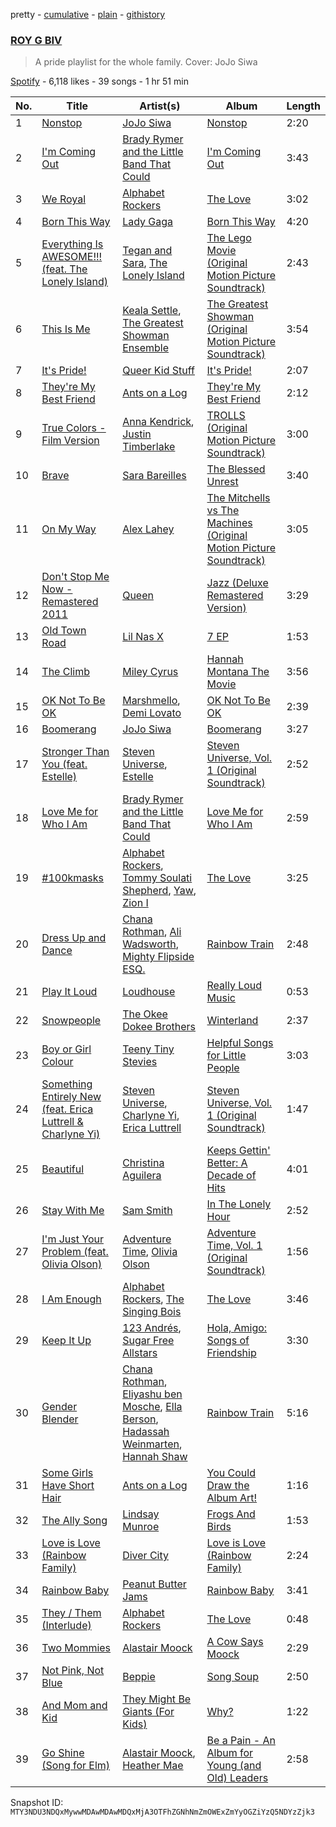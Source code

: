 pretty - [cumulative](/playlists/cumulative/37i9dQZF1DX6PiP84oEbKp.md) - [plain](/playlists/plain/37i9dQZF1DX6PiP84oEbKp) - [githistory](https://github.githistory.xyz/mackorone/spotify-playlist-archive/blob/main/playlists/plain/37i9dQZF1DX6PiP84oEbKp)

### [ROY G BIV](https://open.spotify.com/playlist/37i9dQZF1DX6PiP84oEbKp)

> A pride playlist for the whole family\. Cover: JoJo Siwa

[Spotify](https://open.spotify.com/user/spotify) - 6,118 likes - 39 songs - 1 hr 51 min

| No. | Title | Artist(s) | Album | Length |
|---|---|---|---|---|
| 1 | [Nonstop](https://open.spotify.com/track/7M0S9UOrhrWM0Ce7Tkl8QT) | [JoJo Siwa](https://open.spotify.com/artist/3Iq6waFNaQnjLjEjp2l3nc) | [Nonstop](https://open.spotify.com/album/6b9STxR1fsmemwH0C2DlIH) | 2:20 |
| 2 | [I'm Coming Out](https://open.spotify.com/track/1y64vN0BUPtCYsl64QlfGS) | [Brady Rymer and the Little Band That Could](https://open.spotify.com/artist/2q0R0ObitsBJIp1sMtfHz6) | [I'm Coming Out](https://open.spotify.com/album/5gR7VjAFxTNKonQJINiH7J) | 3:43 |
| 3 | [We Royal](https://open.spotify.com/track/5NBea5qyOZ6MzUdmIZS9NK) | [Alphabet Rockers](https://open.spotify.com/artist/1drbmqQDCYQ7pPtGYj5Y04) | [The Love](https://open.spotify.com/album/1KXBAJuLCtlby4JpDcvcTt) | 3:02 |
| 4 | [Born This Way](https://open.spotify.com/track/6aDi4gOE2Cfc6ecynvP81R) | [Lady Gaga](https://open.spotify.com/artist/1HY2Jd0NmPuamShAr6KMms) | [Born This Way](https://open.spotify.com/album/2KkMVsxymoNR7hRmBcMttd) | 4:20 |
| 5 | [Everything Is AWESOME!!! \(feat\. The Lonely Island\)](https://open.spotify.com/track/58vnVBWfKWIjSVvKTZJly2) | [Tegan and Sara](https://open.spotify.com/artist/5e1BZulIiYWPRm8yogwUYH), [The Lonely Island](https://open.spotify.com/artist/1f5GqyOPo0CkotzzRwviBu) | [The Lego Movie \(Original Motion Picture Soundtrack\)](https://open.spotify.com/album/0GFqFY8fZonWLoX6O6tPNX) | 2:43 |
| 6 | [This Is Me](https://open.spotify.com/track/45aBsnKRWUzhwbcqOJLwfe) | [Keala Settle](https://open.spotify.com/artist/7HV2RI2qNug4EcQqLbCAKS), [The Greatest Showman Ensemble](https://open.spotify.com/artist/63nv0hWWDob56Rk8GlNpN8) | [The Greatest Showman \(Original Motion Picture Soundtrack\)](https://open.spotify.com/album/7ayBZIe1FHkNv0T5xFCX6F) | 3:54 |
| 7 | [It's Pride!](https://open.spotify.com/track/7DW2i7YOFfqzd6EjygeAiu) | [Queer Kid Stuff](https://open.spotify.com/artist/5jQABjKVIKP4Aq0jsEyvC1) | [It's Pride!](https://open.spotify.com/album/5JniKxGp0V6VXmYIRzro2V) | 2:07 |
| 8 | [They're My Best Friend](https://open.spotify.com/track/76e4Y6ZjidFjQxqGHbwBgY) | [Ants on a Log](https://open.spotify.com/artist/6FhfWrn7f8y6OI8JZV2P3g) | [They're My Best Friend](https://open.spotify.com/album/77NL4EMlY4zMUn3OnhmmLL) | 2:12 |
| 9 | [True Colors \- Film Version](https://open.spotify.com/track/1JY9hsqLWZ3JB3K39Ve1xF) | [Anna Kendrick](https://open.spotify.com/artist/6xfqnpe2HnLVUaYXs2F8YS), [Justin Timberlake](https://open.spotify.com/artist/31TPClRtHm23RisEBtV3X7) | [TROLLS \(Original Motion Picture Soundtrack\)](https://open.spotify.com/album/65ayND23IInUPHJKsaAqe7) | 3:00 |
| 10 | [Brave](https://open.spotify.com/track/6Uy6K3KdmUdAfelUp0SeXn) | [Sara Bareilles](https://open.spotify.com/artist/2Sqr0DXoaYABbjBo9HaMkM) | [The Blessed Unrest](https://open.spotify.com/album/7lpbyGc4fHsQkBTsfWVBhp) | 3:40 |
| 11 | [On My Way](https://open.spotify.com/track/7e6FePRWR5WXUxjf5SaKGi) | [Alex Lahey](https://open.spotify.com/artist/5kdYrM3h2sB1Eid5tDf6Hk) | [The Mitchells vs The Machines \(Original Motion Picture Soundtrack\)](https://open.spotify.com/album/2gGPKURfX0FxDL0tgJsas1) | 3:05 |
| 12 | [Don't Stop Me Now \- Remastered 2011](https://open.spotify.com/track/7hQJA50XrCWABAu5v6QZ4i) | [Queen](https://open.spotify.com/artist/1dfeR4HaWDbWqFHLkxsg1d) | [Jazz \(Deluxe Remastered Version\)](https://open.spotify.com/album/21HMAUrbbYSj9NiPPlGumy) | 3:29 |
| 13 | [Old Town Road](https://open.spotify.com/track/0F7FA14euOIX8KcbEturGH) | [Lil Nas X](https://open.spotify.com/artist/7jVv8c5Fj3E9VhNjxT4snq) | [7 EP](https://open.spotify.com/album/4IRiXE5NROxknUSAUSjMoO) | 1:53 |
| 14 | [The Climb](https://open.spotify.com/track/0V8FYVlBFuXXTIvRnMbZyS) | [Miley Cyrus](https://open.spotify.com/artist/5YGY8feqx7naU7z4HrwZM6) | [Hannah Montana The Movie](https://open.spotify.com/album/1fc8tPf36cZhNYpNFrWh7o) | 3:56 |
| 15 | [OK Not To Be OK](https://open.spotify.com/track/0zzVTGyRrWpQu8Fr28NRAv) | [Marshmello](https://open.spotify.com/artist/64KEffDW9EtZ1y2vBYgq8T), [Demi Lovato](https://open.spotify.com/artist/6S2OmqARrzebs0tKUEyXyp) | [OK Not To Be OK](https://open.spotify.com/album/3wCtCJ8O6SlGBWYfzAlsb2) | 2:39 |
| 16 | [Boomerang](https://open.spotify.com/track/79l5JbcB7MVcjmYlvgq9KQ) | [JoJo Siwa](https://open.spotify.com/artist/3Iq6waFNaQnjLjEjp2l3nc) | [Boomerang](https://open.spotify.com/album/4XjsEEC0egjD59vuN93ep5) | 3:27 |
| 17 | [Stronger Than You \(feat\. Estelle\)](https://open.spotify.com/track/4qmT806nB5E33pZSYYqWcU) | [Steven Universe](https://open.spotify.com/artist/4rF7c8zpCKzuSXohs2HIpA), [Estelle](https://open.spotify.com/artist/5T0MSzX9RC5NA6gAI6irSn) | [Steven Universe, Vol\. 1 \(Original Soundtrack\)](https://open.spotify.com/album/5MAx9iJP58ErRpSUdrV1Uk) | 2:52 |
| 18 | [Love Me for Who I Am](https://open.spotify.com/track/6qaFqV4xpkAT7PuKq1yqqB) | [Brady Rymer and the Little Band That Could](https://open.spotify.com/artist/2q0R0ObitsBJIp1sMtfHz6) | [Love Me for Who I Am](https://open.spotify.com/album/5Xo9zh9RWeBkQFqLFSaL9r) | 2:59 |
| 19 | [\#100kmasks](https://open.spotify.com/track/1TTTr0h2sj2HlV6eHCap2F) | [Alphabet Rockers](https://open.spotify.com/artist/1drbmqQDCYQ7pPtGYj5Y04), [Tommy Soulati Shepherd](https://open.spotify.com/artist/014sxnbcP5ilDvC2oIQAeZ), [Yaw](https://open.spotify.com/artist/7LRoJKV4UNpWsTiU3HsF2r), [Zion I](https://open.spotify.com/artist/3LLs28LJVlXAjWc8UDkcQZ) | [The Love](https://open.spotify.com/album/1KXBAJuLCtlby4JpDcvcTt) | 3:25 |
| 20 | [Dress Up and Dance](https://open.spotify.com/track/5hQsvs1r8HB3KddDDQaxxK) | [Chana Rothman](https://open.spotify.com/artist/5rhw2nhZysMtE7HUdoa0aR), [Ali Wadsworth](https://open.spotify.com/artist/4rynw6dg0dqNjziumo2xID), [Mighty Flipside ESQ.](https://open.spotify.com/artist/22aS2NiRp3lfel7ZSs0H9s) | [Rainbow Train](https://open.spotify.com/album/7zUf2MFerkp7fLElIbI9nk) | 2:48 |
| 21 | [Play It Loud](https://open.spotify.com/track/4HHvuJOM3WCIjbL7OUoC6k) | [Loudhouse](https://open.spotify.com/artist/4opU6MEEnDF28zEMpqsFRc) | [Really Loud Music](https://open.spotify.com/album/1b3ATMxviDaiYfqJnosJn4) | 0:53 |
| 22 | [Snowpeople](https://open.spotify.com/track/1qFWXT8iWQIuDOAUXoqZV4) | [The Okee Dokee Brothers](https://open.spotify.com/artist/2RmT9R0322WMFN5x3OHMQe) | [Winterland](https://open.spotify.com/album/4T6NbIjlMpe8Rpc5Lx8DKt) | 2:37 |
| 23 | [Boy or Girl Colour](https://open.spotify.com/track/4t0917UONxsUhyiQvjIeEE) | [Teeny Tiny Stevies](https://open.spotify.com/artist/6hhqb0X8Jas5jt96Okhjov) | [Helpful Songs for Little People](https://open.spotify.com/album/7jOW68jFVaqKI68MI0esza) | 3:03 |
| 24 | [Something Entirely New \(feat\. Erica Luttrell & Charlyne Yi\)](https://open.spotify.com/track/0Mg0iwFNJX5GLkArZfIX9s) | [Steven Universe](https://open.spotify.com/artist/4rF7c8zpCKzuSXohs2HIpA), [Charlyne Yi](https://open.spotify.com/artist/4g7sAbyq2q5Eou0inGABvw), [Erica Luttrell](https://open.spotify.com/artist/1HRq8YjrdR6yJfQu5DEGjD) | [Steven Universe, Vol\. 1 \(Original Soundtrack\)](https://open.spotify.com/album/5MAx9iJP58ErRpSUdrV1Uk) | 1:47 |
| 25 | [Beautiful](https://open.spotify.com/track/40fvlRGSBSEYWTgCpRyVqf) | [Christina Aguilera](https://open.spotify.com/artist/1l7ZsJRRS8wlW3WfJfPfNS) | [Keeps Gettin' Better: A Decade of Hits](https://open.spotify.com/album/2019iQx5MmA6byqYqdK7zS) | 4:01 |
| 26 | [Stay With Me](https://open.spotify.com/track/5Nm9ERjJZ5oyfXZTECKmRt) | [Sam Smith](https://open.spotify.com/artist/2wY79sveU1sp5g7SokKOiI) | [In The Lonely Hour](https://open.spotify.com/album/08jWgM4vSkTose4blKBWov) | 2:52 |
| 27 | [I'm Just Your Problem \(feat\. Olivia Olson\)](https://open.spotify.com/track/2vJXkBYTfhmszE7ggfDc9E) | [Adventure Time](https://open.spotify.com/artist/3Op7D6tFVJCOHW6EAV0ck1), [Olivia Olson](https://open.spotify.com/artist/6md7K2UM0UBU0fzI5erQCb) | [Adventure Time, Vol\. 1 \(Original Soundtrack\)](https://open.spotify.com/album/65tIpVeX7kDv9ZCyZDV90e) | 1:56 |
| 28 | [I Am Enough](https://open.spotify.com/track/58H6FaeUnqdSFAWjdbm21O) | [Alphabet Rockers](https://open.spotify.com/artist/1drbmqQDCYQ7pPtGYj5Y04), [The Singing Bois](https://open.spotify.com/artist/6HPtUoIvyOH0ph6NlaRcDD) | [The Love](https://open.spotify.com/album/1KXBAJuLCtlby4JpDcvcTt) | 3:46 |
| 29 | [Keep It Up](https://open.spotify.com/track/2a4OFdKFvRGVcbdsDnYmj6) | [123 Andrés](https://open.spotify.com/artist/1KrkVZFQx2EadAriogq5T9), [Sugar Free Allstars](https://open.spotify.com/artist/7BSCguaUAUrg4jftlh6RoQ) | [Hola, Amigo: Songs of Friendship](https://open.spotify.com/album/0V5TLnYXWxNFZ0Bmy5bOza) | 3:30 |
| 30 | [Gender Blender](https://open.spotify.com/track/1DRMjuHzCl9NOG2ItmLz45) | [Chana Rothman](https://open.spotify.com/artist/5rhw2nhZysMtE7HUdoa0aR), [Eliyashu ben Mosche](https://open.spotify.com/artist/1IcKy0f0cRqptDGnxBmBbE), [Ella Berson](https://open.spotify.com/artist/2GTfNYCIhOcgA3mbwLEYhC), [Hadassah Weinmarten](https://open.spotify.com/artist/2ApuGy1WgwNiirlBGUKLw4), [Hannah Shaw](https://open.spotify.com/artist/5zw3xZrA4Q5NjM0AwYOBW1) | [Rainbow Train](https://open.spotify.com/album/7zUf2MFerkp7fLElIbI9nk) | 5:16 |
| 31 | [Some Girls Have Short Hair](https://open.spotify.com/track/0uaEO7D5FuGAOj8GeWGLFp) | [Ants on a Log](https://open.spotify.com/artist/6FhfWrn7f8y6OI8JZV2P3g) | [You Could Draw the Album Art!](https://open.spotify.com/album/6JCPj80o5nfJcHvn4wdvyw) | 1:16 |
| 32 | [The Ally Song](https://open.spotify.com/track/6ZvGKwMWeLsIXORjyd4oTy) | [Lindsay Munroe](https://open.spotify.com/artist/1FVbng9WjrAw3kLWaLLFhM) | [Frogs And Birds](https://open.spotify.com/album/1YUT7gYPCXKS5RWsII7X4o) | 1:53 |
| 33 | [Love is Love \(Rainbow Family\)](https://open.spotify.com/track/7cdbC2vaPV8zNuxcY1pTPj) | [Diver City](https://open.spotify.com/artist/7tlC25wkoaK9cCpTF6Ex8k) | [Love is Love \(Rainbow Family\)](https://open.spotify.com/album/5iFErWG7QTWmwqtzoeW54H) | 2:24 |
| 34 | [Rainbow Baby](https://open.spotify.com/track/58Fl2TnFkVvrOGT6Tf70TV) | [Peanut Butter Jams](https://open.spotify.com/artist/2kvrXvmS6qLg14n8Z9WZZq) | [Rainbow Baby](https://open.spotify.com/album/59ezSZpBp2d6BJv9mjBdMo) | 3:41 |
| 35 | [They / Them \(Interlude\)](https://open.spotify.com/track/0ponkOOTgPrAuzycLyCYO7) | [Alphabet Rockers](https://open.spotify.com/artist/1drbmqQDCYQ7pPtGYj5Y04) | [The Love](https://open.spotify.com/album/1KXBAJuLCtlby4JpDcvcTt) | 0:48 |
| 36 | [Two Mommies](https://open.spotify.com/track/5lPbdlNyrYHlkncyBMHogk) | [Alastair Moock](https://open.spotify.com/artist/5NwLASbIjDj6FUgaEa1NMz) | [A Cow Says Moock](https://open.spotify.com/album/2dRPrKVUY7VXlrazYNw0YZ) | 2:29 |
| 37 | [Not Pink, Not Blue](https://open.spotify.com/track/6hHNC2RKZrK5ZiMMu3ZkW4) | [Beppie](https://open.spotify.com/artist/3qqbOzcv92blBFWevIAJMw) | [Song Soup](https://open.spotify.com/album/1289GHMdmnbf9Hhanf51Tw) | 2:50 |
| 38 | [And Mom and Kid](https://open.spotify.com/track/4WImM9b0Fk1SMhwyeRtKh7) | [They Might Be Giants \(For Kids\)](https://open.spotify.com/artist/18ZrIxk5cW5C0MEeTeQx7O) | [Why?](https://open.spotify.com/album/0aVBughGBxf0tHkUXg0cwK) | 1:22 |
| 39 | [Go Shine \(Song for Elm\)](https://open.spotify.com/track/4gZcqkqfdKDA6UBn93B7bk) | [Alastair Moock](https://open.spotify.com/artist/5NwLASbIjDj6FUgaEa1NMz), [Heather Mae](https://open.spotify.com/artist/3wdm6k2HSsI6uWkYPuKj7V) | [Be a Pain \- An Album for Young \(and Old\) Leaders](https://open.spotify.com/album/5nDOikFiHs1P1jJUv5YgTk) | 2:58 |

Snapshot ID: `MTY3NDU3NDQxMywwMDAwMDAwMDQxMjA3OTFhZGNhNmZmOWExZmYyOGZiYzQ5NDYzZjk3`
